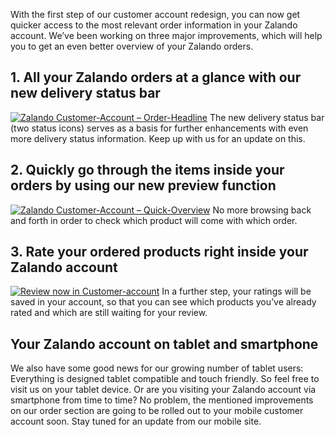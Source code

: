 <!--
.. title: Zalando Customer Account: Check out our new Order Section
.. slug: zalando-customer-account-check-out-our-new-order-section
.. date: 2013-06-04 10:15:11
.. tags: Feature,Frontend
.. author: Ingmar Knudsen
.. image: status-shipped_teaser.png
-->

With the first step
of our customer account redesign, you can now get quicker access to the most
relevant order information in your Zalando account. We’ve been working on
three major improvements, which will help you to get an even better overview
of your Zalando orders.

<!-- TEASER_END -->

## 1. All your Zalando orders at a glance with our new delivery status bar
[![Zalando Customer-Account – Order-Headline](/files/2013/06/customerAccount-order-headline.png)](/files/2013/06/customerAccount-order-headline.png) The new delivery status bar (two status icons) serves as a basis for further enhancements with even more delivery status information. Keep up with us for an update on this.

## 2. Quickly go through the items inside your orders by using our new preview function
[![Zalando Customer-Account – Quick-Overview](/files/2013/06/customerAccount-order-overview.png)](/files/2013/06/customerAccount-order-overview.png) No more browsing back and forth in order to check which product will come with which order.

## 3. Rate your ordered products right inside your Zalando account
[![Review now in Customer-account](/files/2013/06/customerAccount-orderd-items.png)](/files/2013/06/customerAccount-orderd-items.png) In a further step, your ratings will be saved in your account, so that you can see which products you’ve already rated and which are still waiting for your review.

## Your Zalando account on tablet and smartphone
We also have some good news for our growing number of tablet users: Everything is designed tablet compatible and touch friendly. So feel free to visit us on your tablet device. Or are you visiting your Zalando account via smartphone from time to time? No problem, the mentioned improvements on our order section are going to be rolled out to your mobile customer account soon. Stay tuned for an update from our mobile site.

